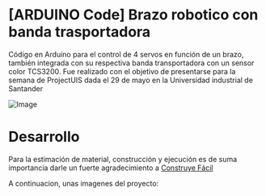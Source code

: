 # [ARDUINO Code] Brazo robotico con banda trasportadora
Código en Arduino para el control de 4 servos en función de un brazo, también integrada con su respectiva banda transportadora con un sensor color TCS3200. Fue realizado con el objetivo de presentarse para la semana de ProjectUIS dada el 29 de mayo en la Universidad industrial de Santander

![Image](https://github.com/user-attachments/assets/8cc5c120-885c-4f51-8f55-f338733a483b)

# Desarrollo
Para la estimación de material, construcción y ejecución es de suma importancia darle un fuerte agradecimiento a [Construye Fácil](https://youtube.com/@construyefacil?si=d0X6hGklhITC6WKE)

A continuacion, unas imagenes del proyecto:

